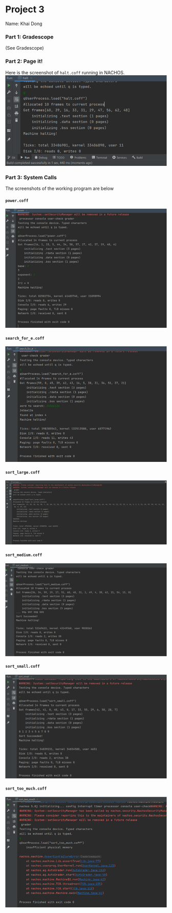# Project 3

Name: Khai Dong

### Part 1: Gradescope

(See Gradescope)

### Part 2: Page it!

Here is the screenshot of `halt.coff` running in NACHOS.
![](imgs/halt.png)

### Part 3: System Calls
The screenshots of the working program are below
#### `power.coff`
![](imgs/power.png)

#### `search_for_e.coff`
![](imgs/search_for_e.png)

#### `sort_large.coff`
![](imgs/sort_large.png)

#### `sort_medium.coff`
![](imgs/sort_medium.png)

#### `sort_small.coff`
![](imgs/sort_small.png)

#### `sort_too_much.coff`
![](imgs/sort_too_much.png)